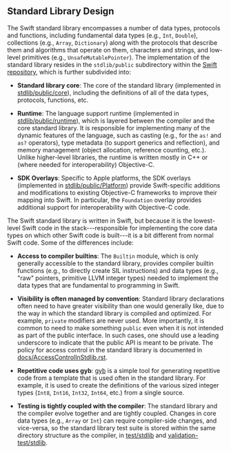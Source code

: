 ## Standard Library Design

The Swift standard library encompasses a number of data types,
protocols and functions, including fundamental data types (e.g.,
`Int`, `Double`), collections (e.g., `Array`, `Dictionary`) along with
the protocols that describe them and algorithms that operate on them,
characters and strings, and low-level primitives (e.g.,
`UnsafeMutablePointer`). The implementation of the standard library
resides in the `stdlib/public` subdirectory within the [Swift
repository][swift-repo], which is further subdivided into:

* **Standard library core**: The core of the standard library (implemented in [stdlib/public/core](https://github.com/apple/swift/tree/main/stdlib/public/core)), including the definitions of all of the data types, protocols, functions, etc.

* **Runtime**: The language support runtime (implemented in [stdlib/public/runtime](https://github.com/apple/swift/tree/main/stdlib/public/runtime)), which is layered between the compiler and the core standard library. It is responsible for implementing many of the dynamic features of the language, such as casting (e.g., for the `as!` and `as?` operators), type metadata (to support generics and reflection), and memory management (object allocation, reference counting, etc.). Unlike higher-level libraries, the runtime is written mostly in C++ or (where needed for interoperability) Objective-C.

* **SDK Overlays**: Specific to Apple platforms, the SDK overlays (implemented in [stdlib/public/Platform](https://github.com/apple/swift/tree/main/stdlib/public/Platform)) provide Swift-specific additions and modifications to existing Objective-C frameworks to improve their mapping into Swift. In particular, the `Foundation` overlay provides additional support for interoperability with Objective-C code.

The Swift standard library is written in Swift, but because it is the lowest-level Swift code in the stack---responsible for implementing the core data types on which other Swift code is built---it is a bit different from normal Swift code. Some of the differences include:

* **Access to compiler builtins**: The `Builtin` module, which is only generally accessible to the standard library, provides compiler builtin functions (e.g., to directly create SIL instructions) and data types (e.g., "raw" pointers, primitive LLVM integer types) needed to implement the data types that are fundamental to programming in Swift.

* **Visibility is often managed by convention**: Standard library declarations often need to have greater visibility than one would generally like, due to the way in which the standard library is compiled and optimized. For example, `private` modifiers are never used. More importantly, it is common to need to make something `public` even when it is not intended as part of the public interface. In such cases, one should use a leading underscore to indicate that the public API is meant to be private. The policy for access control in the standard library is documented in [docs/AccessControlInStdlib.rst](https://github.com/apple/swift/blob/main/docs/AccessControlInStdlib.rst).

* **Repetitive code uses gyb**: [gyb](https://github.com/apple/swift/blob/main/utils/gyb.py) is a simple tool for generating repetitive code from a template that is used often in the standard library. For example, it is used to create the definitions of the various sized integer types (`Int8`, `Int16`, `Int32`, `Int64`, etc.) from a single source.

* **Testing is tightly coupled with the compiler**: The standard library and the compiler evolve together and are tightly coupled. Changes in core data types (e.g., `Array` or `Int`) can require compiler-side changes, and vice-versa, so the standard library test suite is stored within the same directory structure as the compiler, in [test/stdlib](https://github.com/apple/swift/tree/main/test/stdlib) and [validation-test/stdlib](https://github.com/apple/swift/tree/main/validation-test/stdlib).

[swift-repo]: https://github.com/apple/swift "Swift repository"
